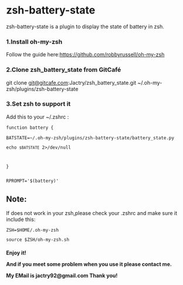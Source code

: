 zsh-battery-state
=================
zsh-battery-state is a plugin to display the state of battery in zsh.


<storng><h3>1.Install oh-my-zsh</h3></storng> 

Follow the guide here:https://github.com/robbyrussell/oh-my-zsh

<storng><h3>2.Clone zsh_battery_state from GitCafé</h3></storng>

git clone git@gitcafe.com:Jactry/zsh_battery_state.git ~/.oh-my-zsh/plugins/zsh-battery-state

<storng><h3>3.Set zsh to support it</h3></storng>

Add this to your ~/.zshrc :

<code>function battery {
    </p>BATSTATE=~/.oh-my-zsh/plugins/zsh-battery-state/battery_state.py</h4>
    </p>echo `$BATSTATE` 2>/dev/null
</p>}

</p>RPROMPT='$(battery)'</code>

<h2>Note:</h2>If does not work in your zsh,please check your .zshrc and make sure it include this:
</p>
<code>ZSH=$HOME/.oh-my-zsh
</p>source $ZSH/oh-my-zsh.sh</code>

 
<h4>Enjoy it!</p>And if you meet some problem when you use it please contact me.</p>My EMail is jactry92@gmail.com Thank you!</h4>

